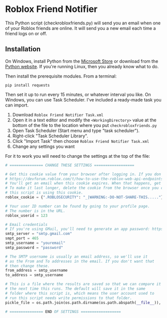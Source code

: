 # Roblox Friend Notifier

This Python script (checkrobloxfriends.py) will send you an email when one of your Roblox friends are online.
It will send you a new email each time a friend logs on or off.


## Installation
On Windows, install Python from the [Microsoft Store](https://apps.microsoft.com/detail/9NCVDN91XZQP) or download from the [Python website](https://www.python.org/downloads/). If you're running Linux, then you already know what to do.

Then install the prerequisite modules. From a terminal:

```
pip install requests
```

Then set it up to run every 15 minutes, or whatever interval you like. On Windows, you can use Task Scheduler. I've included a ready-made task you can import.

1. Download `Roblox Friend Notifier Task.xml`
2. Open it in a text editor and modify the `<WorkingDirectory>` value at the bottom of the file to the location where you put `checkrobloxfriends.py`
3. Open Task Scheduler (Start menu and type "task scheduler").
4. Right-click "Task Scheduler Library".
5. Click "Import Task" then choose `Roblox Friend Notifier Task.xml`
6. Change any settings you want

For it to work you will need to change the settings at the top of the file:

```py
# =============== CHANGE THESE SETTINGS ==================

# Get this cookie value from your browser after logging in. If you don't know how, see this:
# https://devforum.roblox.com/t/how-to-use-the-roblox-web-api-endpoints/1829973#how-to-get-roblox-security-cookie-5
# You'll get an email when this cookie expires. When that happens, get a new one.
# To make it last longer, delete the cookie from the browser once you copy it so that only
# this script is using this cookie.
roblox_cookie = {".ROBLOSECURITY": "_|WARNING:-DO-NOT-SHARE-THIS....."}

# Your user ID number can be found by going to your profile page.
# The number is in the URL.
roblox_userid = 123

# Email credentials
# If you're using GMail, you'll need to generate an app password: https://support.google.com/accounts/answer/185833
smtp_server = "smtp.gmail.com"
smpt_port = 465
smtp_username = "youremail"
smtp_password = "password"

# The SMTP username is usually an email address, so we'll use it
# as the From and To addresses in the email. If you don't want that
# then change these.
from_address = smtp_username
to_address = smtp_username

# This is a file where the results are saved so that we can compare it to
# the next time this runs. The default will save it in the same
# folder where this script is, which means the user account used to
# run this script needs write permissions to that folder.
pickle_file = os.path.join(os.path.dirname(os.path.abspath(__file__)), "checkrobloxfriends.pk")

# =============== END OF SETTINGS ==================
```
